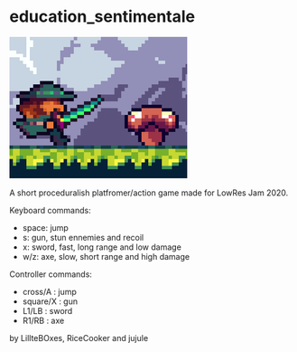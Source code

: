 # education_sentimentale

![cover](/metadata/cover.png)

A short proceduralish platfromer/action game made for LowRes Jam 2020.

Keyboard commands:
- space: jump
- s: gun, stun ennemies and recoil
- x: sword, fast, long range and low damage
- w/z: axe, slow, short range and high damage

Controller commands:
- cross/A : jump
- square/X : gun
- L1/LB : sword
- R1/RB : axe

by LillteBOxes, RiceCooker and jujule
